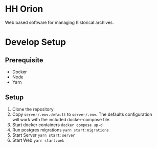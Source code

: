 # HH Orion
Web based software for managing historical archives.

# Develop Setup

## Prerequisite 
- Docker
- Node
- Yarn

## Setup
1. Clone the repository
2. Copy `server/.env.default` to `server/.env`. The defaults configuration will work with the included docker-compose file.
3. Start docker containers `docker compose up-d`
4. Run postgres migrations `yarn start:migrations`
2. Start Server `yarn start:server`
3. Start Web `yarn start:web`

